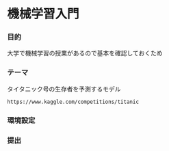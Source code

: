 # 機械学習入門

### 目的
大学で機械学習の授業があるので基本を確認しておくため

### テーマ
タイタニック号の生存者を予測するモデル
```
https://www.kaggle.com/competitions/titanic
```

### 環境設定

### 提出
